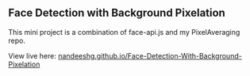 ## Face Detection with Background Pixelation

This mini project is a combination of face-api.js and my PixelAveraging repo.

View live here: [nandeeshg.github.io/Face-Detection-With-Background-Pixelation](https://nandeeshg.github.io/Face-Detection-With-Background-Pixelation/)

